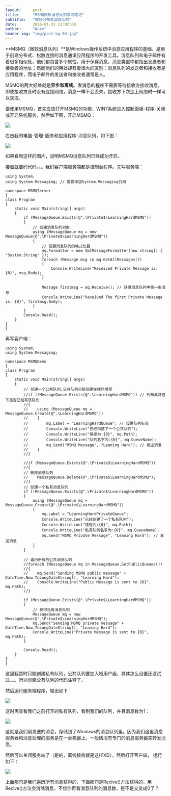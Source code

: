 ```yaml
---
layout:     post
title:      "MSMQ微软消息队列学习笔记"
subtitle:   "微软分布式消息队列"
date:       2016-01-31 11:02:00
author:     "Wuxx"
header-img: "img/post-bg-04.jpg"
---
```


**MSMQ（微软消息队列）**是Windows操作系统中消息应用程序的基础，是用于创建分布式、松散连接的消息通讯应用程序的开发工具。消息队列和电子邮件有着很多相似处，他们都包含多个属性，用于保存消息，消息类型中都指出发送者和接收者的地址；然而他们的用处却有着很大的区别：消息队列的发送者和接收者是应用程序，而电子邮件的发送者和接收者通常是人。 

MSMQ的两大好处就是**异步和离线**。发消息的程序不需要等待接收方接收消息，即使接收方此时没有连接网络，消息一样不会丢失，接收方下次连上网络时一样可以获取。

要使用MSMQ，首先应该打开MSMQ的功能，WIN7系统进入控制面板-程序-关闭或开启系统服务，然后如下图，开启MSMQ：

![](http://wxzwsj197950.github.io/MyImgs/OpenMSMQ.jpg)


右击我的电脑-管理-服务和应用程序-消息队列，如下图：

![](http://wxzwsj197950.github.io/MyImgs/MSMQQueue.jpg)

如果看到这样的图片，说明MSMQ消息队列已经成功开启。

接着就要码代码。。。我们客户端服务端都是控制台程序。先写服务端：

	using System;
	using System.Messaging; // 需要添加System.Messaging引用

    namespace MSMQServer
    {
    class Program
    {
        static void Main(string[] args)
        {
            if (MessageQueue.Exists(@".\Private$\LearningHardMSMQ"))
            {
                // 创建消息队列对象
                using (MessageQueue mq = new MessageQueue(@".\Private$\LearningHardMSMQ"))
                {
                    // 设置消息队列的格式化器
                    mq.Formatter = new XmlMessageFormatter(new string[] { "System.String" });
                    foreach (Message msg in mq.GetAllMessages())
                    {
                        Console.WriteLine("Received Private Message is: {0}", msg.Body);
                    }

                    Message firstmsg = mq.Receive(); // 获得消息队列中第一条消息
                    Console.WriteLine("Received The first Private Message is: {0}", firstmsg.Body);
                }
            }
            Console.Read();
        }
    }
	}

再写客户端：

	using System;
	using System.Messaging;

	namespace MSMQDemo
	{
    class Program
    {
        static void Main(string[] args)
        {
            // 创建一个公共队列,公共队列只能创建在域环境里
            //if (!MessageQueue.Exists(@".\LearningHardMSMQ")) // 判断此路径下是否已经有该队列
            //{
            //    using (MessageQueue mq = MessageQueue.Create(@".\LearningHardMSMQ"))
            //    {
            //        mq.Label = "LearningHardQueue"; // 设置队列标签
            //        Console.WriteLine("已经创建了一个公共队列");
            //        Console.WriteLine("路径为:{0}", mq.Path);
            //        Console.WriteLine("队列名字为:{0}", mq.QueueName);
            //        mq.Send("MSMQ Message", "Leaning Hard"); // 发送消息
            //    }
            //}

            //if (MessageQueue.Exists(@".\Private$\LearningHardMSMQ"))
            //{
            // 删除消息队列
            //    MessageQueue.Delete(@".\Private$\LearningHardMSMQ");
            //}
            // 创建一个私有消息队列
            if (!MessageQueue.Exists(@".\Private$\LearningHardMSMQ"))
            {
                using (MessageQueue mq = MessageQueue.Create(@".\Private$\LearningHardMSMQ"))
                {
                    mq.Label = "LearningHardPrivateQueue";
                    Console.WriteLine("已经创建了一个私有队列");
                    Console.WriteLine("路径为:{0}", mq.Path);
                    Console.WriteLine("私有队列名字为:{0}", mq.QueueName);
                    mq.Send("MSMQ Private Message", "Leaning Hard"); // 发送消息
                }
            }

            // 遍历所有的公共消息队列
            //foreach (MessageQueue mq in MessageQueue.GetPublicQueues())
            //{
            //    mq.Send("Sending MSMQ public message" + DateTime.Now.ToLongDateString(), "Learning Hard");
            //    Console.WriteLine("Public Message is sent to {0}", mq.Path);
            //}

            if (MessageQueue.Exists(@".\Private$\LearningHardMSMQ"))
            {
                // 获得私有消息队列
                MessageQueue mq = new MessageQueue(@".\Private$\LearningHardMSMQ");
                mq.Send("Sending MSMQ private message" + DateTime.Now.ToLongDateString(), "Leaning Hard");
                Console.WriteLine("Private Message is sent to {0}", mq.Path);
            }

            Console.Read();
        }
    }
	}

这里我暂时只能创建私有队列，公共队列要加入域用户组，具体怎么设置还没试过。。。所以创建公有队列的代码注释了。

然后运行服务端程序，输出如下：

![](http://wxzwsj197950.github.io/MyImgs/MSMQSend.jpg)

这时再查看我们之前打开的私有队列，看到我们的队列，并且消息数为1：

![](http://wxzwsj197950.github.io/MyImgs/MSMQQueue1.jpg)

这就是我们刚发送的消息，存储到了Windows的消息队列里。因为我们这里消息服务器和消息处理的服务是在一台机器上，一般情况有专门的消息服务器来转发消息。

然后可以关闭服务端了（是的，离线接收就是这样XD）。然后打开客户端，
运行如下：

![](http://wxzwsj197950.github.io/MyImgs/MSMQRecieve.jpg)

上面那句是我们遍历所有消息获得的，下面那句是Recive()方法获得的，用Recive()方法会消除消息，不信你再看消息队列的消息数，是不是又变成0了？

